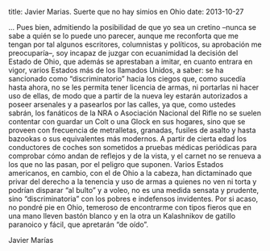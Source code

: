 title: Javier Marias. Suerte que no hay simios en Ohio
date: 2013-10-27

...
Pues bien, admitiendo la posibilidad de que yo sea un cretino –nunca
se sabe a quién se lo puede uno parecer, aunque me reconforta que
me tengan por tal algunos escritores, columnistas y políticos, su
aprobación me preocuparía–, soy incapaz de juzgar con ecuanimidad
la decisión del Estado de Ohio, que además se aprestaban a imitar,
en cuanto entrara en vigor, varios Estados más de los llamados
Unidos, a saber: se ha sancionado como “discriminatorio” hacia los
ciegos que, como sucedía hasta ahora, no se les permita tener
licencia de armas, ni portarlas ni hacer uso de ellas, de modo que
a partir de la nueva ley estarán autorizados a poseer arsenales y
a pasearlos por las calles, ya que, como ustedes sabrán, los fanáticos
de la NRA o Asociación Nacional del Rifle no se suelen contentar
con guardar un Colt o una Glock en sus hogares, sino que se proveen
con frecuencia de metralletas, granadas, fusiles de asalto y hasta
bazookas o sus equivalentes más modernos. A partir de cierta edad
los conductores de coches son sometidos a pruebas médicas periódicas
para comprobar cómo andan de reflejos y de la vista, y el carnet
no se renueva a los que no las pasan, por el peligro que suponen.
Varios Estados americanos, en cambio, con el de Ohio a la cabeza,
han dictaminado que privar del derecho a la tenencia y uso de armas
a quienes no ven ni torta y podrían disparar “al bulto” y a voleo,
no es una medida sensata y prudente, sino “discriminatoria” con los
pobres e indefensos invidentes. Por si acaso, no pondré pie en Ohio,
temeroso de encontrarme con tipos fieros que en una mano lleven
bastón blanco y en la otra un Kalashnikov de gatillo paranoico y
fácil, que apretarán “de oído”.

Javier Marías
